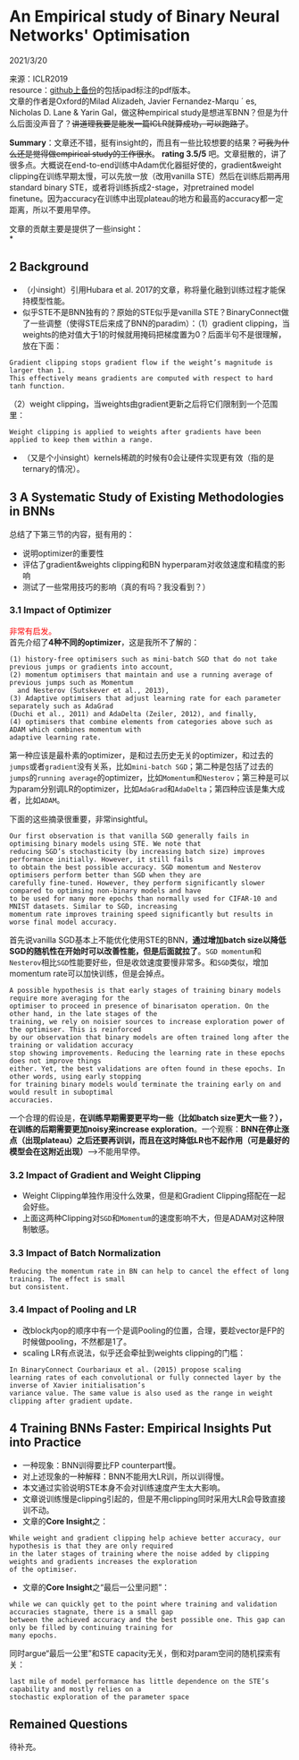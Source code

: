 # An Empirical study of Binary Neural Networks' Optimisation  

2021/3/20  

来源：ICLR2019  
resource：[github上备份](https://github.com/YouCaiJun98/YouCaiJun98.github.io/blob/master/articles/ModelCompression/BNN/An%20Empirical%20study%20of%20Binary%20Neural%20Networks'%20Opt.pdf)的包括ipad标注的pdf版本。  
文章的作者是Oxford的Milad Alizadeh, Javier Fernandez-Marqu ´ es, Nicholas D. Lane & Yarin Gal，做这种empirical study是想进军BNN？但是为什么后面没声音了？~~讲道理我要是能发一篇ICLR就算成功，可以跑路了~~。  

**Summary**：文章还不错，挺有insight的，而且有一些比较想要的结果？~~可我为什么还是觉得做empirical study的工作很水~~。 **rating 3.5/5** 吧。文章挺散的，讲了很多点。大概说在end-to-end训练中Adam优化器挺好使的，gradient&weight clipping在训练早期太慢，可以先放一放（改用vanilla STE）然后在训练后期再用standard binary STE，或者将训练拆成2-stage，对pretrained model finetune。因为accuracy在训练中出现plateau的地方和最高的accuracy都一定距离，所以不要用早停。  

文章的贡献主要是提供了一些insight：  
* 
 
## 2 Background  
* （小insight）引用Hubara et al. 2017的文章，称将量化融到训练过程才能保持模型性能。  
* 似乎STE不是BNN独有的？原始的STE似乎是vanilla STE？BinaryConnect做了一些调整（使得STE后来成了BNN的paradim）：（1）gradient clipping，当weights的绝对值大于1的时候就用掩码把梯度置为0？后面半句不是很理解，放在下面：  

```  
Gradient clipping stops gradient flow if the weight’s magnitude is larger than 1.
This effectively means gradients are computed with respect to hard tanh function.
```  

（2）weight clipping，当weights由gradient更新之后将它们限制到一个范围里：  

```  
Weight clipping is applied to weights after gradients have been applied to keep them within a range.
```  

* （又是个小insight）kernels稀疏的时候有0会让硬件实现更有效（指的是ternary的情况）。  


## 3 A Systematic Study of Existing Methodologies in BNNs  
总结了下第三节的内容，挺有用的：  
* 说明optimizer的重要性  
* 评估了gradient&weights clipping和BN hyperparam对收敛速度和精度的影响  
* 测试了一些常用技巧的影响（真的有吗？我没看到？）  

### 3.1 Impact of Optimizer  
<font color='red'>非常有启发。</font>  
首先介绍了**4种不同的optimizer**，这是我所不了解的：  

```  
(1) history-free optimisers such as mini-batch SGD that do not take previous jumps or gradients into account, 
(2) momentum optimisers that maintain and use a running average of previous jumps such as Momentum
  and Nesterov (Sutskever et al., 2013), 
(3) Adaptive optimisers that adjust learning rate for each parameter separately such as AdaGrad 
(Duchi et al., 2011) and AdaDelta (Zeiler, 2012), and finally, 
(4) optimisers that combine elements from categories above such as ADAM which combines momentum with 
adaptive learning rate.
```  

第一种应该是最朴素的optimizer，是和过去历史无关的optimizer，和过去的`jumps`或者`gradient`没有关系，比如`mini-batch SGD`；第二种是包括了过去的`jumps`的`running average`的optimizer，比如`Momentum`和`Nesterov`；第三种是可以为param分别调LR的optimizer，比如`AdaGrad`和`AdaDelta`；第四种应该是集大成者，比如`ADAM`。  

下面的这些摘录很重要，非常insightful。  

```  
Our first observation is that vanilla SGD generally fails in optimising binary models using STE. We note that 
reducing SGD’s stochasticity (by increasing batch size) improves performance initially. However, it still fails 
to obtain the best possible accuracy. SGD momentum and Nesterov optimisers perform better than SGD when they are
carefully fine-tuned. However, they perform significantly slower compared to optimsing non-binary models and have 
to be used for many more epochs than normally used for CIFAR-10 and MNIST datasets. Similar to SGD, increasing 
momentum rate improves training speed significantly but results in worse final model accuracy.
```  

首先说vanilla SGD基本上不能优化使用STE的BNN，**通过增加batch size以降低SGD的随机性在开始时可以改善性能，但是后面就拉了**。`SGD momentum`和`Nesterov`相比`SGD`性能要好些，但是收敛速度要慢非常多。和`SGD`类似，增加momentum rate可以加快训练，但是会掉点。  

```  
A possible hypothesis is that early stages of training binary models require more averaging for the
optimiser to proceed in presence of binarisaton operation. On the other hand, in the late stages of the
training, we rely on noisier sources to increase exploration power of the optimiser. This is reinforced
by our observation that binary models are often trained long after the training or validation accuracy
stop showing improvements. Reducing the learning rate in these epochs does not improve things
either. Yet, the best validations are often found in these epochs. In other words, using early stopping
for training binary models would terminate the training early on and would result in suboptimal
accuracies.
```  

一个合理的假设是，**在训练早期需要更平均一些（比如batch size更大一些？），在训练的后期需要更加noisy来increase exploration**。一个观察：**BNN在停止涨点（出现plateau）之后还要再训训，而且在这时降低LR也不起作用（可是最好的模型会在这附近出现）**——>不能用早停。  

### 3.2 Impact of Gradient and Weight Clipping  
* Weight Clipping单独作用没什么效果，但是和Gradient Clipping搭配在一起会好些。  
* 上面这两种Clipping对`SGD`和`Momentum`的速度影响不大，但是ADAM对这种限制敏感。  

### 3.3 Impact of Batch Normalization  

```  
Reducing the momentum rate in BN can help to cancel the effect of long training. The effect is small 
but consistent.
```  

### 3.4 Impact of Pooling and LR  
* 改block内op的顺序中有一个是调Pooling的位置，合理，要趁vector是FP的时候做pooling，不然都是1了。  
* scaling LR有点说法，似乎还会牵扯到weights clipping的门槛：  

```  
In BinaryConnect Courbariaux et al. (2015) propose scaling
learning rates of each convolutional or fully connected layer by the inverse of Xavier initialisation’s
variance value. The same value is also used as the range in weight clipping after gradient update.
```  

## 4 Training BNNs Faster: Empirical Insights Put into Practice   
* 一种现象：BNN训得要比FP counterpart慢。  
* 对上述现象的一种解释：BNN不能用大LR训，所以训得慢。  
* 本文通过实验说明STE本身不会对训练速度产生太大影响。  
* 文章说训练慢是clipping引起的，但是不用clipping同时采用大LR会导致直接训不动。  
* 文章的**Core Insight**之：  

```  
While weight and gradient clipping help achieve better accuracy, our hypothesis is that they are only required 
in the later stages of training where the noise added by clipping weights and gradients increases the exploration 
of the optimiser.
```  

* 文章的**Core Insight**之“最后一公里问题”：  

```  
while we can quickly get to the point where training and validation accuracies stagnate, there is a small gap 
between the achieved accuracy and the best possible one. This gap can only be filled by continuing training for 
many epochs.
```  

同时argue“最后一公里”和STE capacity无关，倒和对param空间的随机探索有关：  

```  
last mile of model performance has little dependence on the STE’s capability and mostly relies on a 
stochastic exploration of the parameter space
```  

## Remained Questions
待补充。  